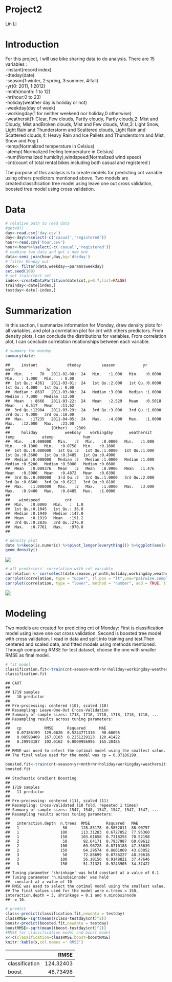 Project2
================
Lin Li

# Introduction

For this project, I will use bike sharing data to do analysis. There are
15 variables :  
\-instant(record index)  
\-dteday(date)  
\-season(1:winter, 2:spring, 3:summer, 4:fall)  
\-yr(0: 2011, 1:2012)  
\-mnth(month: 1 to 12)  
\-hr(hour:0 to 23)  
\-holiday(weather day is holiday or not)  
\-weekday(day of week)  
\-workingday(1 for neither weekend nor holiday,0 otherwise)  
\-weathersit(1: Clear, Few clouds, Partly cloudy, Partly cloudy,2: Mist
and Cloudy, Mist andBroken clouds, Mist and Few clouds, Mist,3: Light
Snow, Light Rain and Thunderstorm and Scattered clouds, Light Rain and
Scattered clouds,4: Heavy Rain and Ice Pallets and Thunderstorm and
Mist, Snow and Fog )  
\-temp(Normalized temperature in Celsius)  
\-atemp( Normalized feeling temperature in Celsius)  
\-hum(Normalized humidity),windspeed(Normalized wind speed)  
\-cnt(count of total rental bikes including both casual and registered )

The purpose of this analysis is to create models for predicting cnt
variable using others predictors mentioned above. Two models are
created:classification tree model using leave one out cross validation,
boosted tree model using cross validation.

# Data

``` r
# relative path to read data
#getwd()
day<-read.csv('day.csv')
day<-day%>%select(-c('casual','registered'))
hour<-read.csv('hour.csv')
hour<-hour%>%select(-c('casual','registered'))
# combine two data and get a new one
data<-semi_join(hour,day,by='dteday')
# filter Monday out
date<- filter(data,weekday==params$weekday)
set.seed(100)
# set train/test set
index<-createDataPartition(date$cnt,p=0.7,list=FALSE)
trainday<-date[index,]
testday<-date[-index,]
```

# Summarization

In this section, I summarize information for Monday, draw density plots
for all variables, and plot a correlation plot for cnt with others
predictors. From density plots, I can conclude the distributions for
variables. From correlation plot, I can conclude correlation
relationships between each variable.

``` r
# summary for monday
summary(date)
```

    ##     instant             dteday         season            yr              mnth              hr       
    ##  Min.   :   70   2011-02-08:  24   Min.   :1.000   Min.   :0.0000   Min.   : 1.000   Min.   : 0.00  
    ##  1st Qu.: 4361   2011-03-01:  24   1st Qu.:2.000   1st Qu.:0.0000   1st Qu.: 4.000   1st Qu.: 6.00  
    ##  Median : 8697   2011-03-08:  24   Median :3.000   Median :1.0000   Median : 7.000   Median :12.00  
    ##  Mean   : 8666   2011-03-22:  24   Mean   :2.529   Mean   :0.5018   Mean   : 6.517   Mean   :11.62  
    ##  3rd Qu.:12904   2011-03-29:  24   3rd Qu.:3.000   3rd Qu.:1.0000   3rd Qu.: 9.000   3rd Qu.:18.00  
    ##  Max.   :17235   2011-04-05:  24   Max.   :4.000   Max.   :1.0000   Max.   :12.000   Max.   :23.00  
    ##                  (Other)   :2309                                                                    
    ##     holiday            weekday    workingday       weathersit         temp            atemp             hum        
    ##  Min.   :0.000000   Min.   :2   Min.   :0.0000   Min.   :1.000   Min.   :0.1000   Min.   :0.0758   Min.   :0.1600  
    ##  1st Qu.:0.000000   1st Qu.:2   1st Qu.:1.0000   1st Qu.:1.000   1st Qu.:0.3600   1st Qu.:0.3485   1st Qu.:0.4900  
    ##  Median :0.000000   Median :2   Median :1.0000   Median :1.000   Median :0.5200   Median :0.5000   Median :0.6600  
    ##  Mean   :0.009376   Mean   :2   Mean   :0.9906   Mean   :1.476   Mean   :0.5086   Mean   :0.4872   Mean   :0.6398  
    ##  3rd Qu.:0.000000   3rd Qu.:2   3rd Qu.:1.0000   3rd Qu.:2.000   3rd Qu.:0.6600   3rd Qu.:0.6212   3rd Qu.:0.8100  
    ##  Max.   :1.000000   Max.   :2   Max.   :1.0000   Max.   :3.000   Max.   :0.9400   Max.   :0.8485   Max.   :1.0000  
    ##                                                                                                                    
    ##    windspeed           cnt       
    ##  Min.   :0.0000   Min.   :  1.0  
    ##  1st Qu.:0.1045   1st Qu.: 36.0  
    ##  Median :0.1940   Median :147.0  
    ##  Mean   :0.1919   Mean   :191.2  
    ##  3rd Qu.:0.2836   3rd Qu.:276.0  
    ##  Max.   :0.7761   Max.   :970.0  
    ## 

``` r
# density plot
date %>%keep(is.numeric) %>%pivot_longer(everything()) %>%ggplot(aes(x = value)) +facet_wrap(~ name, scales = "free")+
geom_density()
```

![](2_files/figure-gfm/unnamed-chunk-3-1.png)<!-- -->

``` r
# all predictors' correlation with cnt variable
correlation <- cor(select(date,season,yr,mnth,holiday,workingday,weathersit,temp,atemp,hum,windspeed,cnt))
corrplot(correlation, type = "upper", tl.pos = "lt",use="pairwise.complete.obs")
corrplot(correlation, type = "lower", method = "number", add = TRUE, tl.pos = "n",use="pairwise.complete.obs")
```

![](2_files/figure-gfm/unnamed-chunk-3-2.png)<!-- -->

# Modeling

Two models are created for predicting cnt of Monday: First is
classification model using leave one out cross validation. Second is
boosted tree model with cross validation. I read in data and split into
training and test.Then centered and scaled data, and fitted models using
methods mentioned.  
Through comparing RMSE for test dataset, choose the one with smaller
RMSE as final model.

``` r
# fit model 
classification.fit<-train(cnt~season+mnth+hr+holiday+workingday+weathersit+temp+atemp+hum+windspeed,trainday,method='rpart',preProcess = c('center','scale'),trControl=trainControl(method='LOOCV'))
classification.fit
```

    ## CART 
    ## 
    ## 1719 samples
    ##   10 predictor
    ## 
    ## Pre-processing: centered (10), scaled (10) 
    ## Resampling: Leave-One-Out Cross-Validation 
    ## Summary of sample sizes: 1718, 1718, 1718, 1718, 1718, 1718, ... 
    ## Resampling results across tuning parameters:
    ## 
    ##   cp          RMSE      Rsquared      MAE      
    ##   0.07186199  129.0620  0.5244771310   90.60095
    ##   0.08598409  167.0103  0.2251229123  120.41422
    ##   0.29993187  192.0162  0.0009956996  165.20485
    ## 
    ## RMSE was used to select the optimal model using the smallest value.
    ## The final value used for the model was cp = 0.07186199.

``` r
boosted.fit<-train(cnt~season+yr+mnth+hr+holiday+workingday+weathersit+temp+atemp+hum+windspeed,trainday,method='gbm',preProcess = c('center','scale'),trControl=trainControl(method='repeatedcv'), verbose = FALSE)
boosted.fit
```

    ## Stochastic Gradient Boosting 
    ## 
    ## 1719 samples
    ##   11 predictor
    ## 
    ## Pre-processing: centered (11), scaled (11) 
    ## Resampling: Cross-Validated (10 fold, repeated 1 times) 
    ## Summary of sample sizes: 1547, 1548, 1547, 1547, 1547, 1547, ... 
    ## Resampling results across tuning parameters:
    ## 
    ##   interaction.depth  n.trees  RMSE       Rsquared   MAE     
    ##   1                   50      128.85178  0.5852011  88.90757
    ##   1                  100      113.31283  0.6727852  77.95360
    ##   1                  150      103.01658  0.7318255  70.52198
    ##   2                   50       92.64171  0.7937987  60.69612
    ##   2                  100       69.96728  0.8710188  47.38639
    ##   2                  150       64.29574  0.8861069  43.83052
    ##   3                   50       72.88699  0.8736227  48.39618
    ##   3                  100       56.10156  0.9148821  37.47646
    ##   3                  150       51.71321  0.9243905  34.37422
    ## 
    ## Tuning parameter 'shrinkage' was held constant at a value of 0.1
    ## Tuning parameter 'n.minobsinnode' was held
    ##  constant at a value of 10
    ## RMSE was used to select the optimal model using the smallest value.
    ## The final values used for the model were n.trees = 150, interaction.depth = 3, shrinkage = 0.1 and n.minobsinnode
    ##  = 10.

``` r
# predict
class<-predict(classification.fit,newdata = testday)
classRMSE<-sqrt(mean((class-testday$cnt)^2))
boost<-predict(boosted.fit,newdata = testday)
boostRMSE<-sqrt(mean((boost-testday$cnt)^2))
#RMSE for classification model and boost model
x<-c(classification=classRMSE,boost=boostRMSE)
knitr::kable(x,col.names =' RMSE')
```

|                |      RMSE |
| :------------- | --------: |
| classification | 124.32403 |
| boost          |  46.73496 |
